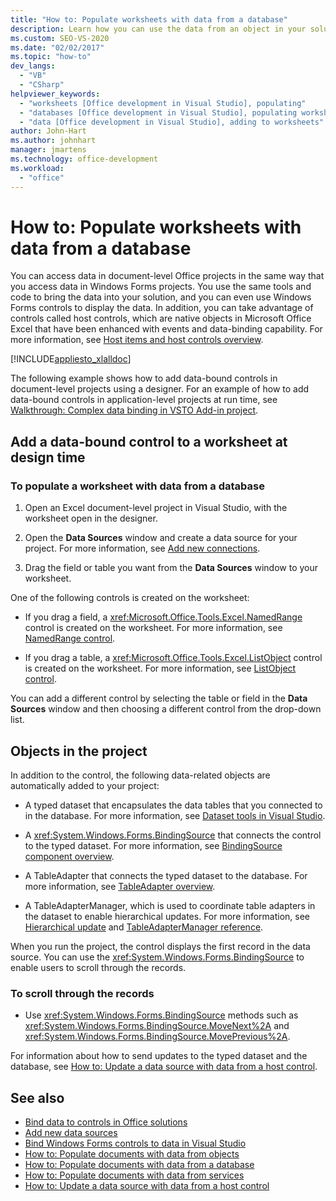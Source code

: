 ```yaml
---
title: "How to: Populate worksheets with data from a database"
description: Learn how you can use the data from an object in your solution, and how you can use Windows Forms controls to display the data in a worksheet.
ms.custom: SEO-VS-2020
ms.date: "02/02/2017"
ms.topic: "how-to"
dev_langs:
  - "VB"
  - "CSharp"
helpviewer_keywords:
  - "worksheets [Office development in Visual Studio], populating"
  - "databases [Office development in Visual Studio], populating worksheets"
  - "data [Office development in Visual Studio], adding to worksheets"
author: John-Hart
ms.author: johnhart
manager: jmartens
ms.technology: office-development
ms.workload:
  - "office"
---
```

# How to: Populate worksheets with data from a database

You can access data in document-level Office projects in the same way that you access data in Windows Forms projects. You use the same tools and code to bring the data into your solution, and you can even use Windows Forms controls to display the data. In addition, you can take advantage of controls called host controls, which are native objects in Microsoft Office Excel that have been enhanced with events and data-binding capability. For more information, see [Host items and host controls overview](../vsto/host-items-and-host-controls-overview.md).

[!INCLUDE[appliesto_xlalldoc](../vsto/includes/appliesto-xlalldoc-md.md)]

The following example shows how to add data-bound controls in document-level projects using a designer. For an example of how to add data-bound controls in application-level projects at run time, see [Walkthrough: Complex data binding in VSTO Add-in project](../vsto/walkthrough-complex-data-binding-in-vsto-add-in-project.md).

## Add a data-bound control to a worksheet at design time

### To populate a worksheet with data from a database

1. Open an Excel document-level project in Visual Studio, with the worksheet open in the designer.

2. Open the **Data Sources** window and create a data source for your project. For more information, see [Add new connections](../data-tools/add-new-connections.md).

3. Drag the field or table you want from the **Data Sources** window to your worksheet.

One of the following controls is created on the worksheet:

- If you drag a field, a <xref:Microsoft.Office.Tools.Excel.NamedRange> control is created on the worksheet. For more information, see [NamedRange control](../vsto/namedrange-control.md).

- If you drag a table, a <xref:Microsoft.Office.Tools.Excel.ListObject> control is created on the worksheet. For more information, see [ListObject control](../vsto/listobject-control.md).

You can add a different control by selecting the table or field in the **Data Sources** window and then choosing a different control from the drop-down list.

## Objects in the project

In addition to the control, the following data-related objects are automatically added to your project:

- A typed dataset that encapsulates the data tables that you connected to in the database. For more information, see [Dataset tools in Visual Studio](../data-tools/dataset-tools-in-visual-studio.md).

- A <xref:System.Windows.Forms.BindingSource> that connects the control to the typed dataset. For more information, see [BindingSource component overview](/dotnet/framework/winforms/controls/bindingsource-component-overview).

- A TableAdapter that connects the typed dataset to the database. For more information, see [TableAdapter overview](../data-tools/fill-datasets-by-using-tableadapters.md#tableadapter-overview).

- A TableAdapterManager, which is used to coordinate table adapters in the dataset to enable hierarchical updates. For more information, see [Hierarchical update](../data-tools/hierarchical-update.md) and [TableAdapterManager reference](../data-tools/fill-datasets-by-using-tableadapters.md#tableadaptermanager-reference).

When you run the project, the control displays the first record in the data source. You can use the <xref:System.Windows.Forms.BindingSource> to enable users to scroll through the records.

### To scroll through the records

- Use <xref:System.Windows.Forms.BindingSource> methods such as <xref:System.Windows.Forms.BindingSource.MoveNext%2A> and <xref:System.Windows.Forms.BindingSource.MovePrevious%2A>.

For information about how to send updates to the typed dataset and the database, see [How to: Update a data source with data from a host control](../vsto/how-to-update-a-data-source-with-data-from-a-host-control.md).

## See also

- [Bind data to controls in Office solutions](../vsto/binding-data-to-controls-in-office-solutions.md)
- [Add new data sources](../data-tools/add-new-data-sources.md)
- [Bind Windows Forms controls to data in Visual Studio](../data-tools/bind-windows-forms-controls-to-data-in-visual-studio.md)
- [How to: Populate documents with data from objects](../vsto/how-to-populate-documents-with-data-from-objects.md)
- [How to: Populate documents with data from a database](../vsto/how-to-populate-documents-with-data-from-a-database.md)
- [How to: Populate documents with data from services](../vsto/how-to-populate-documents-with-data-from-services.md)
- [How to: Update a data source with data from a host control](../vsto/how-to-update-a-data-source-with-data-from-a-host-control.md)